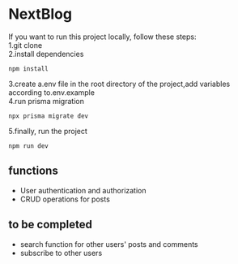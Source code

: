 # NextBlog
If you want to run this project locally, follow these steps:  
1.git clone  
2.install dependencies
```
npm install
```
3.create a.env file in the root directory of the project,add variables according to.env.example  
4.run prisma migration
```
npx prisma migrate dev
```
5.finally, run the project
```
npm run dev
```
## functions
- User authentication and authorization  
- CRUD operations for posts  

## to be completed
- search function for other users' posts and comments  
- subscribe to other users  